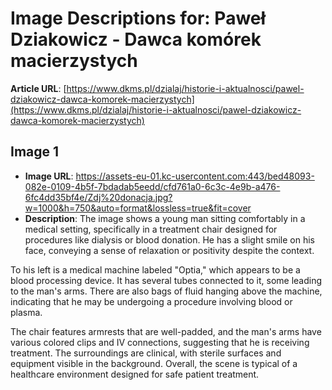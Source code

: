# Image Descriptions for: Paweł Dziakowicz - Dawca komórek macierzystych

**Article URL**: [https://www.dkms.pl/dzialaj/historie-i-aktualnosci/pawel-dziakowicz-dawca-komorek-macierzystych](https://www.dkms.pl/dzialaj/historie-i-aktualnosci/pawel-dziakowicz-dawca-komorek-macierzystych)

## Image 1
- **Image URL**: https://assets-eu-01.kc-usercontent.com:443/bed48093-082e-0109-4b5f-7bdadab5eedd/cfd761a0-6c3c-4e9b-a476-6fc4dd35bf4e/Zdj%20donacja.jpg?w=1000&h=750&auto=format&lossless=true&fit=cover
- **Description**: The image shows a young man sitting comfortably in a medical setting, specifically in a treatment chair designed for procedures like dialysis or blood donation. He has a slight smile on his face, conveying a sense of relaxation or positivity despite the context.

To his left is a medical machine labeled "Optia," which appears to be a blood processing device. It has several tubes connected to it, some leading to the man's arms. There are also bags of fluid hanging above the machine, indicating that he may be undergoing a procedure involving blood or plasma.

The chair features armrests that are well-padded, and the man's arms have various colored clips and IV connections, suggesting that he is receiving treatment. The surroundings are clinical, with sterile surfaces and equipment visible in the background. Overall, the scene is typical of a healthcare environment designed for safe patient treatment.

